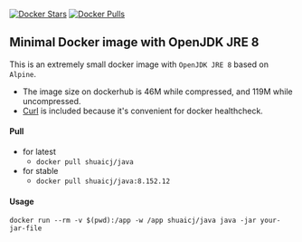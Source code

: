 [![Docker Stars](https://img.shields.io/docker/stars/shuaicj/java.svg?style=flat-square)](https://hub.docker.com/r/shuaicj/java) [![Docker Pulls](https://img.shields.io/docker/pulls/shuaicj/java.svg?style=flat-square)](https://hub.docker.com/r/shuaicj/java)


## Minimal Docker image with OpenJDK JRE 8

This is an extremely small docker image with `OpenJDK JRE 8` based on `Alpine`. 
- The image size on dockerhub is 46M while compressed, and 119M while uncompressed.
- [Curl](https://curl.haxx.se) is included because it's convenient for docker healthcheck.

#### Pull
- for latest
    - `docker pull shuaicj/java`
- for stable
    - `docker pull shuaicj/java:8.152.12`

#### Usage
`docker run --rm -v $(pwd):/app -w /app shuaicj/java java -jar your-jar-file`
